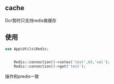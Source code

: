 ## cache

Dcr暂时只支持redis做缓存


## 使用
```php
use App\Utils\Redis;



```

```php
    Redis::connection()->setex('test',60,'val');
    Redis::connection()->get('test');
```
操作和predis一致

